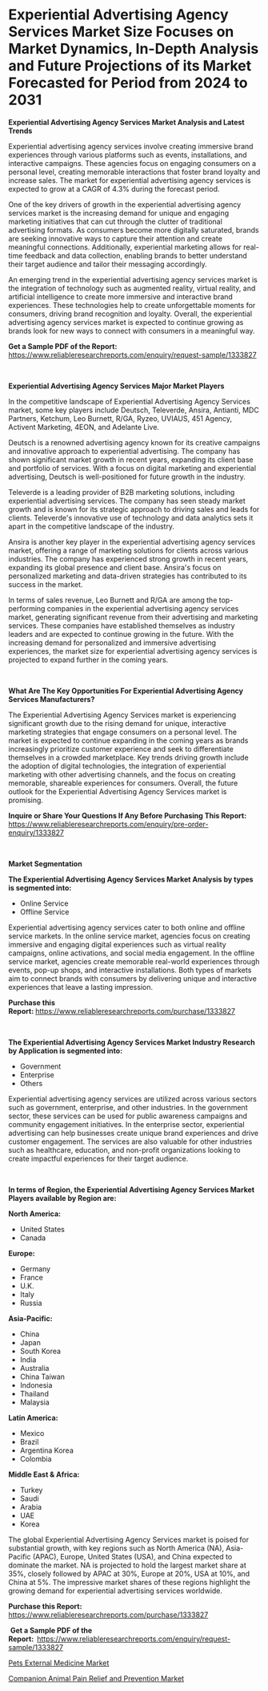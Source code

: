 <p><h1>Experiential Advertising Agency Services Market Size Focuses on Market Dynamics, In-Depth Analysis and Future Projections of its Market Forecasted for Period from 2024 to 2031</h1></p><p><strong>Experiential Advertising Agency Services Market Analysis and Latest Trends</strong></p>
<p><p>Experiential advertising agency services involve creating immersive brand experiences through various platforms such as events, installations, and interactive campaigns. These agencies focus on engaging consumers on a personal level, creating memorable interactions that foster brand loyalty and increase sales. The market for experiential advertising agency services is expected to grow at a CAGR of 4.3% during the forecast period.</p><p>One of the key drivers of growth in the experiential advertising agency services market is the increasing demand for unique and engaging marketing initiatives that can cut through the clutter of traditional advertising formats. As consumers become more digitally saturated, brands are seeking innovative ways to capture their attention and create meaningful connections. Additionally, experiential marketing allows for real-time feedback and data collection, enabling brands to better understand their target audience and tailor their messaging accordingly.</p><p>An emerging trend in the experiential advertising agency services market is the integration of technology such as augmented reality, virtual reality, and artificial intelligence to create more immersive and interactive brand experiences. These technologies help to create unforgettable moments for consumers, driving brand recognition and loyalty. Overall, the experiential advertising agency services market is expected to continue growing as brands look for new ways to connect with consumers in a meaningful way.</p></p>
<p><strong>Get a Sample PDF of the Report:&nbsp;</strong> <a href="https://www.reliableresearchreports.com/enquiry/request-sample/1333827">https://www.reliableresearchreports.com/enquiry/request-sample/1333827</a></p>
<p>&nbsp;</p>
<p><strong>Experiential Advertising Agency Services Major Market Players</strong></p>
<p><p>In the competitive landscape of Experiential Advertising Agency Services market, some key players include Deutsch, Televerde, Ansira, Antianti, MDC Partners, Ketchum, Leo Burnett, R/GA, Ryzeo, UVIAUS, 451 Agency, Activent Marketing, 4EON, and Adelante Live.</p><p>Deutsch is a renowned advertising agency known for its creative campaigns and innovative approach to experiential advertising. The company has shown significant market growth in recent years, expanding its client base and portfolio of services. With a focus on digital marketing and experiential advertising, Deutsch is well-positioned for future growth in the industry.</p><p>Televerde is a leading provider of B2B marketing solutions, including experiential advertising services. The company has seen steady market growth and is known for its strategic approach to driving sales and leads for clients. Televerde's innovative use of technology and data analytics sets it apart in the competitive landscape of the industry.</p><p>Ansira is another key player in the experiential advertising agency services market, offering a range of marketing solutions for clients across various industries. The company has experienced strong growth in recent years, expanding its global presence and client base. Ansira's focus on personalized marketing and data-driven strategies has contributed to its success in the market.</p><p>In terms of sales revenue, Leo Burnett and R/GA are among the top-performing companies in the experiential advertising agency services market, generating significant revenue from their advertising and marketing services. These companies have established themselves as industry leaders and are expected to continue growing in the future. With the increasing demand for personalized and immersive advertising experiences, the market size for experiential advertising agency services is projected to expand further in the coming years.</p></p>
<p>&nbsp;</p>
<p><strong>What Are The Key Opportunities For Experiential Advertising Agency Services Manufacturers?</strong></p>
<p><p>The Experiential Advertising Agency Services market is experiencing significant growth due to the rising demand for unique, interactive marketing strategies that engage consumers on a personal level. The market is expected to continue expanding in the coming years as brands increasingly prioritize customer experience and seek to differentiate themselves in a crowded marketplace. Key trends driving growth include the adoption of digital technologies, the integration of experiential marketing with other advertising channels, and the focus on creating memorable, shareable experiences for consumers. Overall, the future outlook for the Experiential Advertising Agency Services market is promising.</p></p>
<p><strong>Inquire or Share Your Questions If Any Before Purchasing This Report:</strong> <a href="https://www.reliableresearchreports.com/enquiry/pre-order-enquiry/1333827">https://www.reliableresearchreports.com/enquiry/pre-order-enquiry/1333827</a></p>
<p>&nbsp;</p>
<p><strong>Market Segmentation</strong></p>
<p><strong>The Experiential Advertising Agency Services Market Analysis by types is segmented into:</strong></p>
<p><ul><li>Online Service</li><li>Offline Service</li></ul></p>
<p><p>Experiential advertising agency services cater to both online and offline service markets. In the online service market, agencies focus on creating immersive and engaging digital experiences such as virtual reality campaigns, online activations, and social media engagement. In the offline service market, agencies create memorable real-world experiences through events, pop-up shops, and interactive installations. Both types of markets aim to connect brands with consumers by delivering unique and interactive experiences that leave a lasting impression.</p></p>
<p><strong>Purchase this Report:&nbsp;</strong><a href="https://www.reliableresearchreports.com/purchase/1333827">https://www.reliableresearchreports.com/purchase/1333827</a></p>
<p>&nbsp;</p>
<p><strong>The Experiential Advertising Agency Services Market Industry Research by Application is segmented into:</strong></p>
<p><ul><li>Government</li><li>Enterprise</li><li>Others</li></ul></p>
<p><p>Experiential advertising agency services are utilized across various sectors such as government, enterprise, and other industries. In the government sector, these services can be used for public awareness campaigns and community engagement initiatives. In the enterprise sector, experiential advertising can help businesses create unique brand experiences and drive customer engagement. The services are also valuable for other industries such as healthcare, education, and non-profit organizations looking to create impactful experiences for their target audience.</p></p>
<p>&nbsp;</p>
<p><strong>In terms of Region, the Experiential Advertising Agency Services Market Players available by Region are:</strong></p>
<p>
    <p> <strong> North America: </strong>
        <ul>
            <li>United States</li>
            <li>Canada</li>
        </ul>
        </p> 
    <p> <strong> Europe: </strong>
        <ul>
            <li>Germany</li>
            <li>France</li>
            <li>U.K.</li>
            <li>Italy</li>
            <li>Russia</li>
        </ul>
        </p> 
    <p> <strong> Asia-Pacific: </strong>
        <ul>
            <li>China</li>
            <li>Japan</li>
            <li>South Korea</li>
            <li>India</li>
            <li>Australia</li>
            <li>China Taiwan</li>
            <li>Indonesia</li>
            <li>Thailand</li>
            <li>Malaysia</li>
        </ul>
        </p> 
    <p> <strong> Latin America: </strong>
        <ul>
            <li>Mexico</li>
            <li>Brazil</li>
            <li>Argentina Korea</li>
            <li>Colombia</li>
        </ul>
        </p> 
    <p> <strong> Middle East & Africa: </strong>
        <ul>
            <li>Turkey</li>
            <li>Saudi</li>
            <li>Arabia</li>
            <li>UAE</li>
            <li>Korea</li>
        </ul>
    </p>
    </p>
<p><p>The global Experiential Advertising Agency Services market is poised for substantial growth, with key regions such as North America (NA), Asia-Pacific (APAC), Europe, United States (USA), and China expected to dominate the market. NA is projected to hold the largest market share at 35%, closely followed by APAC at 30%, Europe at 20%, USA at 10%, and China at 5%. The impressive market shares of these regions highlight the growing demand for experiential advertising services worldwide.</p></p>
<p><strong>Purchase this Report: </strong><a href="https://www.reliableresearchreports.com/purchase/1333827">https://www.reliableresearchreports.com/purchase/1333827</a></p>
<p>&nbsp;<strong>Get a Sample PDF of the Report:&nbsp;&nbsp;</strong><a href="https://www.reliableresearchreports.com/enquiry/request-sample/1333827">https://www.reliableresearchreports.com/enquiry/request-sample/1333827</a></p>
<p><strong></strong></p>
<p><p><a href="https://github.com/Glendatilghmankmgz0rbhwpy/Market-Research-Report-List-1/blob/main/pets-external-medicine-market.md">Pets External Medicine Market</a></p><p><a href="https://github.com/BryceTownsendr/Market-Research-Report-List-3/blob/main/companion-animal-pain-relief-and-prevention-market.md">Companion Animal Pain Relief and Prevention Market</a></p></p>